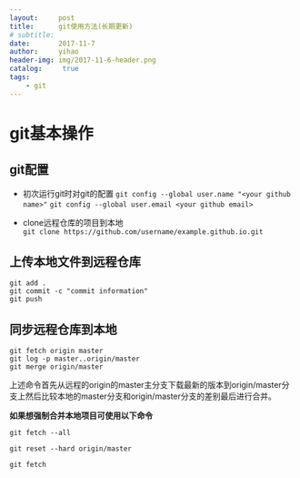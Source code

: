 ```yaml
---
layout:     post
title:      git使用方法(长期更新)
# subtitle:   
date:       2017-11-7
author:     yihao
header-img: img/2017-11-6-header.png
catalog: 	 true
tags:
    - git
---
```


# git基本操作 

## git配置

+ 初次运行git时对git的配置
    `git config --global user.name "<your github name>"`
    `git config --global user.email <your github email>`

+ clone远程仓库的项目到本地  
    `git clone https://github.com/username/example.github.io.git` 

## 上传本地文件到远程仓库

```
git add .
git commit -c "commit information"
git push 
```

## 同步远程仓库到本地

```
git fetch origin master
git log -p master..origin/master
git merge origin/master
```
上述命令首先从远程的origin的master主分支下载最新的版本到origin/master分支上然后比较本地的master分支和origin/master分支的差别最后进行合并。

**如果想强制合并本地项目可使用以下命令**
```
git fetch --all

git reset --hard origin/master

git fetch
```
